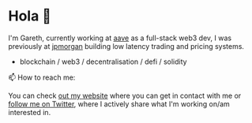 # Hola 👋

<!--
**gareth-xyz/gareth-xyz** is a ✨ _special_ ✨ repository because its `README.md` (this file) appears on your GitHub profile.

Here are some ideas to get you started:

- 🔭 I’m currently working on ...
- 🌱 I’m currently learning ...
- 👯 I’m looking to collaborate on ...
- 🤔 I’m looking for help with ...
- 💬 Ask me about ...
- 😄 Pronouns: ...
- ⚡ Fun fact: ...
-->

I'm Gareth, currently working at [aave](https://twitter.com/AaveAave) as a full-stack web3 dev, I was previously at [jpmorgan](https://www.jpmorgan.com/) building low latency trading and pricing systems.

- blockchain / web3 / decentralisation / defi / solidity

📫 How to reach me:

You can check [out my website](https://garethv.xyz/) where you can get in contact with me or [follow me on Twitter](https://twitter.com/gareth_xyz/), where I actively share what I'm working on/am interested in.
